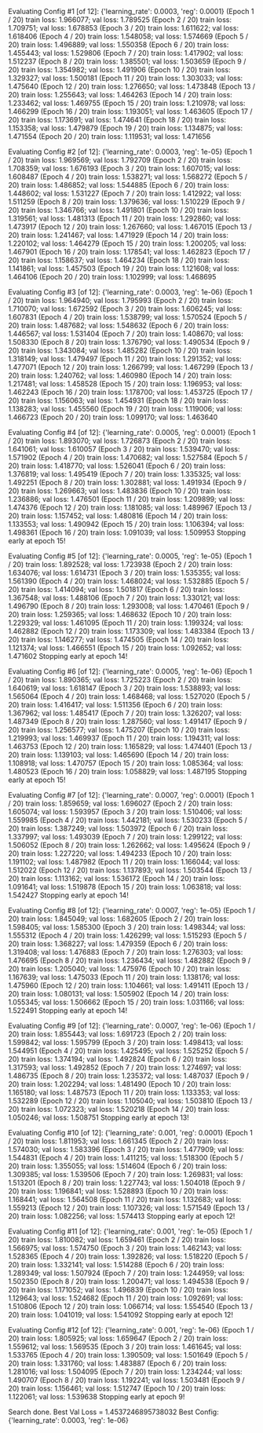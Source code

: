 Evaluating Config #1 [of 12]:
 {'learning_rate': 0.0003, 'reg': 0.0001}
(Epoch 1 / 20) train loss: 1.966077; val loss: 1.789525
(Epoch 2 / 20) train loss: 1.709751; val loss: 1.678853
(Epoch 3 / 20) train loss: 1.611622; val loss: 1.618406
(Epoch 4 / 20) train loss: 1.548058; val loss: 1.574669
(Epoch 5 / 20) train loss: 1.496889; val loss: 1.550358
(Epoch 6 / 20) train loss: 1.455443; val loss: 1.529806
(Epoch 7 / 20) train loss: 1.417902; val loss: 1.512237
(Epoch 8 / 20) train loss: 1.385501; val loss: 1.503659
(Epoch 9 / 20) train loss: 1.354982; val loss: 1.491906
(Epoch 10 / 20) train loss: 1.329327; val loss: 1.500181
(Epoch 11 / 20) train loss: 1.303033; val loss: 1.475640
(Epoch 12 / 20) train loss: 1.276650; val loss: 1.473848
(Epoch 13 / 20) train loss: 1.255643; val loss: 1.464263
(Epoch 14 / 20) train loss: 1.233462; val loss: 1.469755
(Epoch 15 / 20) train loss: 1.210978; val loss: 1.466299
(Epoch 16 / 20) train loss: 1.193051; val loss: 1.463605
(Epoch 17 / 20) train loss: 1.173691; val loss: 1.474641
(Epoch 18 / 20) train loss: 1.153358; val loss: 1.479879
(Epoch 19 / 20) train loss: 1.134875; val loss: 1.471554
(Epoch 20 / 20) train loss: 1.119531; val loss: 1.471656

Evaluating Config #2 [of 12]:
 {'learning_rate': 0.0003, 'reg': 1e-05}
(Epoch 1 / 20) train loss: 1.969569; val loss: 1.792709
(Epoch 2 / 20) train loss: 1.708359; val loss: 1.676193
(Epoch 3 / 20) train loss: 1.607015; val loss: 1.608487
(Epoch 4 / 20) train loss: 1.538271; val loss: 1.568272
(Epoch 5 / 20) train loss: 1.486852; val loss: 1.544885
(Epoch 6 / 20) train loss: 1.448602; val loss: 1.531227
(Epoch 7 / 20) train loss: 1.412922; val loss: 1.511259
(Epoch 8 / 20) train loss: 1.379636; val loss: 1.510229
(Epoch 9 / 20) train loss: 1.346766; val loss: 1.491801
(Epoch 10 / 20) train loss: 1.319561; val loss: 1.481313
(Epoch 11 / 20) train loss: 1.292860; val loss: 1.473917
(Epoch 12 / 20) train loss: 1.267660; val loss: 1.467015
(Epoch 13 / 20) train loss: 1.241467; val loss: 1.471929
(Epoch 14 / 20) train loss: 1.220102; val loss: 1.464279
(Epoch 15 / 20) train loss: 1.200205; val loss: 1.467901
(Epoch 16 / 20) train loss: 1.178541; val loss: 1.462823
(Epoch 17 / 20) train loss: 1.158637; val loss: 1.464234
(Epoch 18 / 20) train loss: 1.141861; val loss: 1.457503
(Epoch 19 / 20) train loss: 1.121608; val loss: 1.464106
(Epoch 20 / 20) train loss: 1.102999; val loss: 1.468695

Evaluating Config #3 [of 12]:
 {'learning_rate': 0.0003, 'reg': 1e-06}
(Epoch 1 / 20) train loss: 1.964940; val loss: 1.795993
(Epoch 2 / 20) train loss: 1.710070; val loss: 1.672592
(Epoch 3 / 20) train loss: 1.606245; val loss: 1.607831
(Epoch 4 / 20) train loss: 1.538799; val loss: 1.570524
(Epoch 5 / 20) train loss: 1.487682; val loss: 1.548632
(Epoch 6 / 20) train loss: 1.446567; val loss: 1.531404
(Epoch 7 / 20) train loss: 1.408670; val loss: 1.508330
(Epoch 8 / 20) train loss: 1.376790; val loss: 1.490534
(Epoch 9 / 20) train loss: 1.343084; val loss: 1.485282
(Epoch 10 / 20) train loss: 1.318149; val loss: 1.479497
(Epoch 11 / 20) train loss: 1.291352; val loss: 1.477071
(Epoch 12 / 20) train loss: 1.266799; val loss: 1.467299
(Epoch 13 / 20) train loss: 1.240762; val loss: 1.460980
(Epoch 14 / 20) train loss: 1.217481; val loss: 1.458528
(Epoch 15 / 20) train loss: 1.196953; val loss: 1.462243
(Epoch 16 / 20) train loss: 1.178700; val loss: 1.453725
(Epoch 17 / 20) train loss: 1.156063; val loss: 1.454931
(Epoch 18 / 20) train loss: 1.138283; val loss: 1.455560
(Epoch 19 / 20) train loss: 1.119006; val loss: 1.466723
(Epoch 20 / 20) train loss: 1.099170; val loss: 1.463640

Evaluating Config #4 [of 12]:
 {'learning_rate': 0.0005, 'reg': 0.0001}
(Epoch 1 / 20) train loss: 1.893070; val loss: 1.726873
(Epoch 2 / 20) train loss: 1.641061; val loss: 1.610057
(Epoch 3 / 20) train loss: 1.539470; val loss: 1.571902
(Epoch 4 / 20) train loss: 1.470682; val loss: 1.527584
(Epoch 5 / 20) train loss: 1.418770; val loss: 1.526041
(Epoch 6 / 20) train loss: 1.376819; val loss: 1.495419
(Epoch 7 / 20) train loss: 1.335325; val loss: 1.492251
(Epoch 8 / 20) train loss: 1.302881; val loss: 1.491934
(Epoch 9 / 20) train loss: 1.269663; val loss: 1.483836
(Epoch 10 / 20) train loss: 1.236886; val loss: 1.476501
(Epoch 11 / 20) train loss: 1.209899; val loss: 1.474376
(Epoch 12 / 20) train loss: 1.181085; val loss: 1.489967
(Epoch 13 / 20) train loss: 1.157452; val loss: 1.480816
(Epoch 14 / 20) train loss: 1.133553; val loss: 1.490942
(Epoch 15 / 20) train loss: 1.106394; val loss: 1.498361
(Epoch 16 / 20) train loss: 1.091039; val loss: 1.509953
Stopping early at epoch 15!

Evaluating Config #5 [of 12]:
 {'learning_rate': 0.0005, 'reg': 1e-05}
(Epoch 1 / 20) train loss: 1.892528; val loss: 1.723938
(Epoch 2 / 20) train loss: 1.634076; val loss: 1.614731
(Epoch 3 / 20) train loss: 1.535355; val loss: 1.561390
(Epoch 4 / 20) train loss: 1.468024; val loss: 1.532885
(Epoch 5 / 20) train loss: 1.414094; val loss: 1.501817
(Epoch 6 / 20) train loss: 1.367548; val loss: 1.488106
(Epoch 7 / 20) train loss: 1.330121; val loss: 1.496790
(Epoch 8 / 20) train loss: 1.293008; val loss: 1.470461
(Epoch 9 / 20) train loss: 1.259365; val loss: 1.468632
(Epoch 10 / 20) train loss: 1.229329; val loss: 1.461095
(Epoch 11 / 20) train loss: 1.199324; val loss: 1.462882
(Epoch 12 / 20) train loss: 1.173309; val loss: 1.483384
(Epoch 13 / 20) train loss: 1.146277; val loss: 1.474505
(Epoch 14 / 20) train loss: 1.121374; val loss: 1.466551
(Epoch 15 / 20) train loss: 1.092652; val loss: 1.471602
Stopping early at epoch 14!

Evaluating Config #6 [of 12]:
 {'learning_rate': 0.0005, 'reg': 1e-06}
(Epoch 1 / 20) train loss: 1.890365; val loss: 1.725223
(Epoch 2 / 20) train loss: 1.640619; val loss: 1.618147
(Epoch 3 / 20) train loss: 1.538893; val loss: 1.565064
(Epoch 4 / 20) train loss: 1.468468; val loss: 1.527020
(Epoch 5 / 20) train loss: 1.416417; val loss: 1.511356
(Epoch 6 / 20) train loss: 1.367962; val loss: 1.485417
(Epoch 7 / 20) train loss: 1.326207; val loss: 1.487349
(Epoch 8 / 20) train loss: 1.287560; val loss: 1.491417
(Epoch 9 / 20) train loss: 1.256577; val loss: 1.475207
(Epoch 10 / 20) train loss: 1.219993; val loss: 1.469937
(Epoch 11 / 20) train loss: 1.194311; val loss: 1.463753
(Epoch 12 / 20) train loss: 1.165829; val loss: 1.474401
(Epoch 13 / 20) train loss: 1.139103; val loss: 1.465690
(Epoch 14 / 20) train loss: 1.108918; val loss: 1.470757
(Epoch 15 / 20) train loss: 1.085364; val loss: 1.480523
(Epoch 16 / 20) train loss: 1.058829; val loss: 1.487195
Stopping early at epoch 15!

Evaluating Config #7 [of 12]:
 {'learning_rate': 0.0007, 'reg': 0.0001}
(Epoch 1 / 20) train loss: 1.859659; val loss: 1.696027
(Epoch 2 / 20) train loss: 1.605074; val loss: 1.593957
(Epoch 3 / 20) train loss: 1.510406; val loss: 1.559985
(Epoch 4 / 20) train loss: 1.442181; val loss: 1.530233
(Epoch 5 / 20) train loss: 1.387249; val loss: 1.503972
(Epoch 6 / 20) train loss: 1.337997; val loss: 1.493039
(Epoch 7 / 20) train loss: 1.299122; val loss: 1.506052
(Epoch 8 / 20) train loss: 1.262662; val loss: 1.495624
(Epoch 9 / 20) train loss: 1.227220; val loss: 1.494233
(Epoch 10 / 20) train loss: 1.191102; val loss: 1.487982
(Epoch 11 / 20) train loss: 1.166044; val loss: 1.512022
(Epoch 12 / 20) train loss: 1.137893; val loss: 1.503544
(Epoch 13 / 20) train loss: 1.113162; val loss: 1.536172
(Epoch 14 / 20) train loss: 1.091641; val loss: 1.519878
(Epoch 15 / 20) train loss: 1.063818; val loss: 1.542427
Stopping early at epoch 14!

Evaluating Config #8 [of 12]:
 {'learning_rate': 0.0007, 'reg': 1e-05}
(Epoch 1 / 20) train loss: 1.845049; val loss: 1.682605
(Epoch 2 / 20) train loss: 1.598405; val loss: 1.585300
(Epoch 3 / 20) train loss: 1.498344; val loss: 1.555312
(Epoch 4 / 20) train loss: 1.426299; val loss: 1.515293
(Epoch 5 / 20) train loss: 1.368227; val loss: 1.479359
(Epoch 6 / 20) train loss: 1.319408; val loss: 1.476883
(Epoch 7 / 20) train loss: 1.276303; val loss: 1.476695
(Epoch 8 / 20) train loss: 1.236434; val loss: 1.482882
(Epoch 9 / 20) train loss: 1.205040; val loss: 1.475976
(Epoch 10 / 20) train loss: 1.167639; val loss: 1.475033
(Epoch 11 / 20) train loss: 1.138176; val loss: 1.475960
(Epoch 12 / 20) train loss: 1.104661; val loss: 1.491411
(Epoch 13 / 20) train loss: 1.080131; val loss: 1.505902
(Epoch 14 / 20) train loss: 1.055345; val loss: 1.506662
(Epoch 15 / 20) train loss: 1.031166; val loss: 1.522491
Stopping early at epoch 14!

Evaluating Config #9 [of 12]:
 {'learning_rate': 0.0007, 'reg': 1e-06}
(Epoch 1 / 20) train loss: 1.855443; val loss: 1.691723
(Epoch 2 / 20) train loss: 1.599842; val loss: 1.595799
(Epoch 3 / 20) train loss: 1.498413; val loss: 1.544951
(Epoch 4 / 20) train loss: 1.425495; val loss: 1.525252
(Epoch 5 / 20) train loss: 1.374194; val loss: 1.492824
(Epoch 6 / 20) train loss: 1.317593; val loss: 1.492852
(Epoch 7 / 20) train loss: 1.274697; val loss: 1.486735
(Epoch 8 / 20) train loss: 1.235372; val loss: 1.487037
(Epoch 9 / 20) train loss: 1.202294; val loss: 1.481490
(Epoch 10 / 20) train loss: 1.165180; val loss: 1.487573
(Epoch 11 / 20) train loss: 1.133353; val loss: 1.532289
(Epoch 12 / 20) train loss: 1.105040; val loss: 1.503810
(Epoch 13 / 20) train loss: 1.072323; val loss: 1.520218
(Epoch 14 / 20) train loss: 1.050246; val loss: 1.508751
Stopping early at epoch 13!

Evaluating Config #10 [of 12]:
 {'learning_rate': 0.001, 'reg': 0.0001}
(Epoch 1 / 20) train loss: 1.811953; val loss: 1.661345
(Epoch 2 / 20) train loss: 1.574030; val loss: 1.583396
(Epoch 3 / 20) train loss: 1.477909; val loss: 1.544831
(Epoch 4 / 20) train loss: 1.411215; val loss: 1.518300
(Epoch 5 / 20) train loss: 1.355055; val loss: 1.514604
(Epoch 6 / 20) train loss: 1.309385; val loss: 1.539506
(Epoch 7 / 20) train loss: 1.269831; val loss: 1.513201
(Epoch 8 / 20) train loss: 1.227743; val loss: 1.504018
(Epoch 9 / 20) train loss: 1.196841; val loss: 1.528893
(Epoch 10 / 20) train loss: 1.168441; val loss: 1.564508
(Epoch 11 / 20) train loss: 1.132683; val loss: 1.559213
(Epoch 12 / 20) train loss: 1.107326; val loss: 1.571549
(Epoch 13 / 20) train loss: 1.082256; val loss: 1.574413
Stopping early at epoch 12!

Evaluating Config #11 [of 12]:
 {'learning_rate': 0.001, 'reg': 1e-05}
(Epoch 1 / 20) train loss: 1.810082; val loss: 1.659461
(Epoch 2 / 20) train loss: 1.566975; val loss: 1.574750
(Epoch 3 / 20) train loss: 1.462143; val loss: 1.528365
(Epoch 4 / 20) train loss: 1.392826; val loss: 1.518220
(Epoch 5 / 20) train loss: 1.332141; val loss: 1.514288
(Epoch 6 / 20) train loss: 1.289349; val loss: 1.507924
(Epoch 7 / 20) train loss: 1.244959; val loss: 1.502350
(Epoch 8 / 20) train loss: 1.200471; val loss: 1.494538
(Epoch 9 / 20) train loss: 1.171052; val loss: 1.496839
(Epoch 10 / 20) train loss: 1.129643; val loss: 1.524682
(Epoch 11 / 20) train loss: 1.092691; val loss: 1.510806
(Epoch 12 / 20) train loss: 1.066714; val loss: 1.554540
(Epoch 13 / 20) train loss: 1.041019; val loss: 1.541092
Stopping early at epoch 12!

Evaluating Config #12 [of 12]:
 {'learning_rate': 0.001, 'reg': 1e-06}
(Epoch 1 / 20) train loss: 1.805925; val loss: 1.659647
(Epoch 2 / 20) train loss: 1.559612; val loss: 1.569535
(Epoch 3 / 20) train loss: 1.461645; val loss: 1.533765
(Epoch 4 / 20) train loss: 1.390509; val loss: 1.501649
(Epoch 5 / 20) train loss: 1.331760; val loss: 1.483887
(Epoch 6 / 20) train loss: 1.281016; val loss: 1.504095
(Epoch 7 / 20) train loss: 1.234244; val loss: 1.490707
(Epoch 8 / 20) train loss: 1.192241; val loss: 1.503481
(Epoch 9 / 20) train loss: 1.156461; val loss: 1.512747
(Epoch 10 / 20) train loss: 1.122061; val loss: 1.539638
Stopping early at epoch 9!

Search done. Best Val Loss = 1.4537246895738032
Best Config: {'learning_rate': 0.0003, 'reg': 1e-06}